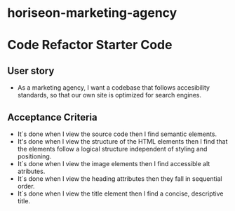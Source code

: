 # horiseon-marketing-agency
# Code Refactor Starter Code

## User story

* As a marketing agency, I want a codebase that follows accesibility standards, so that our own site is optimized for search engines.

## Acceptance Criteria 

* It´s done when I view the source code then I find semantic elements.
* It's done when I view the structure of the HTML elements then I find that the elements follow a logical structure independent of styling and positioning.
* It´s done when I view the image elements then I find accessible alt atributes.
* It´s done when I view the heading attributes then they fall in sequential order.
* It´s done when I view the title element then I find a concise, descriptive title.